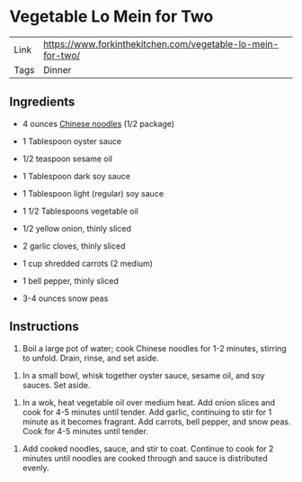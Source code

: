 # Vegetable Lo Mein for Two

<table><tbody><tr class="odd"><td>Link</td><td><a href="https://www.forkinthekitchen.com/vegetable-lo-mein-for-two/" class="url-value">https://www.forkinthekitchen.com/vegetable-lo-mein-for-two/</a></td></tr><tr class="even"><td>Tags</td><td><span class="selected-value select-value-color-orange">Dinner</span></td></tr></tbody></table>

## Ingredients

- 4 ounces [Chinese noodles](https://www.amazon.com/gp/product/B0052P1AS4/ref=as_li_tl?ie=UTF8&camp=1789&creative=9325&creativeASIN=B0052P1AS4&linkCode=as2&tag=forinthekit-20&linkId=10c383c442cc85ec6122caa764a31d1e) (1/2 package)

<!-- -->

- 1 Tablespoon oyster sauce

<!-- -->

- 1/2 teaspoon sesame oil

<!-- -->

- 1 Tablespoon dark soy sauce

<!-- -->

- 1 Tablespoon light (regular) soy sauce

<!-- -->

- 1 1/2 Tablespoons vegetable oil

<!-- -->

- 1/2 yellow onion, thinly sliced

<!-- -->

- 2 garlic cloves, thinly sliced

<!-- -->

- 1 cup shredded carrots (2 medium)

<!-- -->

- 1 bell pepper, thinly sliced

<!-- -->

- 3-4 ounces snow peas

## Instructions

1.  Boil a large pot of water; cook Chinese noodles for 1-2 minutes, stirring to unfold. Drain, rinse, and set aside.

<!-- -->

1.  In a small bowl, whisk together oyster sauce, sesame oil, and soy sauces. Set aside.

<!-- -->

1.  In a wok, heat vegetable oil over medium heat. Add onion slices and cook for 4-5 minutes until tender. Add garlic, continuing to stir for 1 minute as it becomes fragrant. Add carrots, bell pepper, and snow peas. Cook for 4-5 minutes until tender.

<!-- -->

1.  Add cooked noodles, sauce, and stir to coat. Continue to cook for 2 minutes until noodles are cooked through and sauce is distributed evenly.
